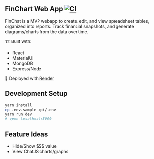 ## FinChart Web App [![CI](https://github.com/spencerlepine/finchart/actions/workflows/node-ci.yml/badge.svg)](https://github.com/spencerlepine/finchart/actions/workflows/node-ci.yml)

FinChat is a MVP webapp to create, edit, and view spreadsheet tables, organized into reports. Track financial snapshots, and generate diagrams/charts from the data over time.

🏗 Built with:

- React
- MaterialUI
- MongoDB
- Express/Node

🚀 Deployed with [Render](https://dashboard.render.com/)

<!-- Mobile app built with [GoNative](https://gonative.io/app/ndmkq1zzy8ummdemdee5w6058g/interface) -->

## Development Setup

```sh
yarn install
cp .env.sample api/.env
yarn run dev
# open localhost:5000
```

## Feature Ideas

- Hide/Show $$$ value
- View ChatJS charts/graphs
